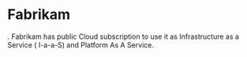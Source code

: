 # Fabrikam
.  Fabrikam has public  Cloud subscription to use it as Infrastructure as a Service ( I-a-a-S) and Platform As A Service.
